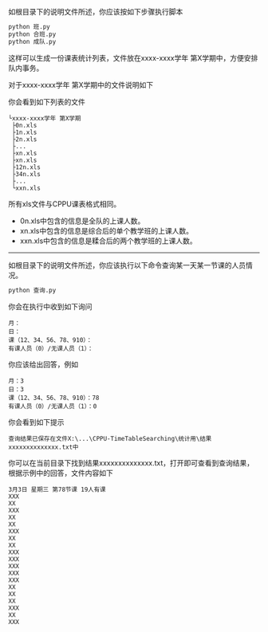如根目录下的说明文件所述，你应该按如下步骤执行脚本  
```bash
python 班.py
python 合班.py
python 成队.py
```
这样可以生成一份课表统计列表，文件放在xxxx-xxxx学年 第X学期中，方便安排队内事务。  

对于xxxx-xxxx学年 第X学期中的文件说明如下

你会看到如下列表的文件
```plain
└xxxx-xxxx学年 第X学期
 ├0n.xls
 ├1n.xls
 ├2n.xls
 ├...
 ├xn.xls
 ├xn.xls
 ├12n.xls
 ├34n.xls
 ├...
 └xxn.xls
```
所有xls文件与CPPU课表格式相同。
- 0n.xls中包含的信息是全队的上课人数。
- xn.xls中包含的信息是综合后的单个教学班的上课人数。
- xxn.xls中包含的信息是糅合后的两个教学班的上课人数。

------

如根目录下的说明文件所述，你应该执行以下命令查询某一天某一节课的人员情况。  
```bash
python 查询.py
```

你会在执行中收到如下询问
```
月：
日：
课（12、34、56、78、910）：
有课人员（0）/无课人员（1）：
```

你应该给出回答，例如
```
月：3
日：3
课（12、34、56、78、910）：78
有课人员（0）/无课人员（1）：0
```

你会看到如下提示
```
查询结果已保存在文件X:\...\CPPU-TimeTableSearching\统计用\结果xxxxxxxxxxxxxx.txt中
```

你可以在当前目录下找到结果xxxxxxxxxxxxxx.txt，打开即可查看到查询结果，根据示例中的回答，文件内容如下
```
3月3日 星期三 第78节课 19人有课
XXX
XX
XXX
XX
XX
XXX
XX
XX
XXX
XXX
XXX
XXX
XXX
XX
XX
XX
XXX
XX
XXX
```
